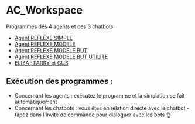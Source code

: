 # AC_Workspace
Programmes des 4 agents et des 3 chatbots

- [Agent REFLEXE SIMPLE](https://github.com/RemiFELIN/AC_Workspace/tree/main/agents/agent_reflexe_simple)
- [Agent REFLEXE MODELE](https://github.com/RemiFELIN/AC_Workspace/tree/main/agents/agent_reflexe_modele)
- [Agent REFLEXE MODELE BUT](https://github.com/RemiFELIN/AC_Workspace/tree/main/agents/agent_reflexe_modele_but)
- [Agent REFLEXE MODELE BUT UTILITE](https://github.com/RemiFELIN/AC_Workspace/tree/main/agents/agent_reflexe_modele_but_utilite)
- [ELIZA ; PARRY et GUS](https://github.com/RemiFELIN/AC_Workspace/tree/main/chatbots/)

## Exécution des programmes :

- Concernant les agents : exécutez le programme et la simulation se fait automatiquement
- Concernant les chatbots : vous êtes en relation directe avec le chatbot - tapez dans l'invite de commande pour dialoguer avec les bots :ok_hand:
